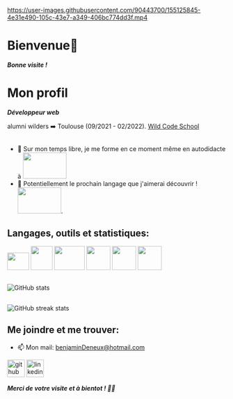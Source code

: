 https://user-images.githubusercontent.com/90443700/155125845-4e31e490-105c-43e7-a349-406bc774dd3f.mp4

# Bienvenue👋
***Bonne visite !***

# Mon profil
***Développeur web*** 

alumni wilders ➡️ Toulouse (09/2021 - 02/2022). [Wild Code School](https://github.com/WildCodeSchool)

 ## 
 
- 🔭 Sur mon temps libre, je me forme en ce moment même en autodidacte à <img width="100" height="60" src="https://th.bing.com/th/id/OIP.YCxnS_5txtkdvzbwQgeibAHaEK?w=321&h=180&c=7&r=0&o=5&pid=1.7" />
- 🌱 Potentiellement le prochain langage que j'aimerai découvrir ! <img width="100" height="60" src="https://nclab.com/wp-content/media/2017/06/course-python-ii@2x-1024x642.jpg" />.  

## Langages, outils et statistiques:

 <img width="50" height="40" src="https://th.bing.com/th/id/R.adbac78231c9a2ff5c21aaa32dd4e1e4?rik=jWTUkOKwKIk7jg&riu=http%3a%2f%2flofrev.net%2fwp-content%2fphotos%2f2017%2f05%2fphp_emblem.png&ehk=gbX0plW%2fbqAeSR4cWmkL44R%2bUWxCpG3CL%2b2V4KHQlpQ%3d&risl=&pid=ImgRaw&r=0" /> <img width="50" height="55" src="https://th.bing.com/th/id/OIP.1YrkOl7oyjSahqVe5bs7sgHaI6?pid=ImgDet&rs=1" />
 <img width="70" height="55" src="https://th.bing.com/th/id/OIP.IvXPrJ-HCXl4NX0tjFejwgAAAA?pid=ImgDet&rs=1" />
 <img width="55" height="55" src="https://th.bing.com/th/id/R.35fde9e2f21022536029356e95c86faa?rik=tKrXgn2dvVJqAw&riu=http%3a%2f%2fpluspng.com%2fimg-png%2flogo-javascript-png-javascript-ile-twitter-retweet-uygulamas-833.png&ehk=EYrDqaaPfX6%2fHeLEOTnVTnshumwnFWj06e8qHpLVHko%3d&risl=&pid=ImgRaw&r=0" />
 <img width="55" height="55" src="https://assets.uigarage.net/content/uploads/2018/12/figma-logo.png" />
 <img width="55" height="55" src="https://crackedroot.com/wp-content/uploads/2018/10/4-2.jpg" />
 ##
![GitHub stats](https://github-readme-stats.vercel.app/api?username=benjamin31200&show_icons=true&count_private=true)  
##
![GitHub streak stats](https://github-readme-streak-stats.herokuapp.com/?user=benjamin31200)  

 
## Me joindre et me trouver:

- 📫 Mon mail: benjaminDeneux@hotmail.com 

[<img display="flex" justify-content="center" src='https://cdn.jsdelivr.net/npm/simple-icons@3.0.1/icons/github.svg' alt='github' height='40'>](https://github.com/benjamin31200)  [<img src='https://cdn.jsdelivr.net/npm/simple-icons@3.0.1/icons/linkedin.svg' alt='linkedin' height='40'>](https://www.linkedin.com/in/benjamin-deneux-2aa224221/)

***Merci de votre visite et à bientot ! 🧑‍💻***
